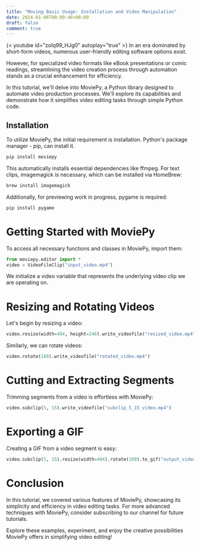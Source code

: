 ```yaml
---
title: "Moving Basic Usage: Installation and Video Manipulation"
date: 2024-01-06T00:09:46+08:00
draft: false
comment: true
---
```


{< youtube id="zoIq99_HJg0" autoplay="true" >}
In an era dominated by short-form videos, numerous user-friendly editing software options exist. 

However, for specialized video formats like eBook presentations or comic readings, streamlining the video creation process through automation stands as a crucial enhancement for efficiency.

In this tutorial, we'll delve into MoviePy, a Python library designed to automate video production processes. We'll explore its capabilities and demonstrate how it simplifies video editing tasks through simple Python code.

## Installation
To utilize MoviePy, the initial requirement is installation. Python's package manager - pip, can install it.

```bash
pip install moviepy
```

This automatically installs essential dependencies like ffmpeg. For text clips, imagemagick is necessary, which can be installed via HomeBrew:

```bash
brew install imagemagick
```

Additionally, for previewing work in progress, pygame is required:

```bash
pip install pygame
```

# Getting Started with MoviePy
To access all necessary functions and classes in MoviePy, import them:

```python
from moviepy.editor import *
video = VideoFileClip("input_video.mp4")
```

We initialize a video variable that represents the underlying video clip we are operating on.

# Resizing and Rotating Videos
Let's begin by resizing a video:

```python
video.resize(width=404, height=240).write_videofile("resized_video.mp4")
```

Similarly, we can rotate videos:

```python
video.rotate(180).write_videofile("rotated_video.mp4")
```

# Cutting and Extracting Segments

Trimming segments from a video is effortless with MoviePy:

```python
video.subclip(5, 15).write_videofile("subclip_5_15_video.mp4")
```

# Exporting a GIF
Creating a GIF from a video segment is easy:

```python
video.subclip(5, 15).resize(width=404).rotate(180).to_gif("output_video.gif")
```

# Conclusion
In this tutorial, we covered various features of MoviePy, showcasing its simplicity and efficiency in video editing tasks. For more advanced techniques with MoviePy, consider subscribing to our channel for future tutorials.

Explore these examples, experiment, and enjoy the creative possibilities MoviePy offers in simplifying video editing!
